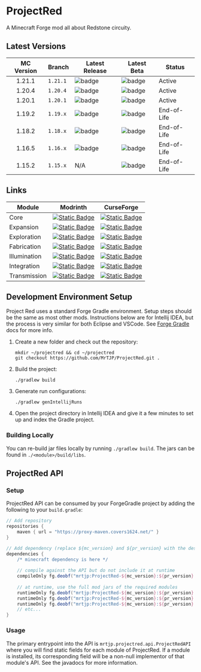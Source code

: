 # ProjectRed

A Minecraft Forge mod all about Redstone circuity.


## Latest Versions
| MC Version | Branch   | Latest Release                                                                                                                                                          | Latest Beta                                                                                                                                                          | Status      |
|:----------:|----------|-------------------------------------------------------------------------------------------------------------------------------------------------------------------------|----------------------------------------------------------------------------------------------------------------------------------------------------------------------|-------------|
|   1.21.1   | `1.21.1` | ![badge](https://img.shields.io/endpoint?logo=.&url=https://gist.githubusercontent.com/MrTJP/638175d28f3bf15f4e5c0b964153a3ae/raw/projectred-badge-1.21.1-release.json) | ![badge](https://img.shields.io/endpoint?logo=.&url=https://gist.githubusercontent.com/MrTJP/638175d28f3bf15f4e5c0b964153a3ae/raw/projectred-badge-1.21.1-beta.json) | Active      |
|   1.20.4   | `1.20.4` | ![badge](https://img.shields.io/endpoint?logo=.&url=https://gist.githubusercontent.com/MrTJP/3ef501bc64c896a86fd706dfea8ba367/raw/projectred-badge-1.20.4-release.json) | ![badge](https://img.shields.io/endpoint?logo=.&url=https://gist.githubusercontent.com/MrTJP/3ef501bc64c896a86fd706dfea8ba367/raw/projectred-badge-1.20.4-beta.json) | Active      |
|   1.20.1   | `1.20.1` | ![badge](https://img.shields.io/endpoint?logo=.&url=https://gist.githubusercontent.com/MrTJP/3ef501bc64c896a86fd706dfea8ba367/raw/projectred-badge-1.20.1-release.json) | ![badge](https://img.shields.io/endpoint?logo=.&url=https://gist.githubusercontent.com/MrTJP/3ef501bc64c896a86fd706dfea8ba367/raw/projectred-badge-1.20.1-beta.json) | Active      |
|   1.19.2   | `1.19.x` | ![badge](https://img.shields.io/endpoint?logo=.&url=https://gist.githubusercontent.com/MrTJP/3ef501bc64c896a86fd706dfea8ba367/raw/projectred-badge-1.19.2-release.json) | ![badge](https://img.shields.io/endpoint?logo=.&url=https://gist.githubusercontent.com/MrTJP/3ef501bc64c896a86fd706dfea8ba367/raw/projectred-badge-1.19.2-beta.json) | End-of-Life |
|   1.18.2   | `1.18.x` | ![badge](https://img.shields.io/endpoint?logo=.&url=https://gist.githubusercontent.com/MrTJP/3ef501bc64c896a86fd706dfea8ba367/raw/projectred-badge-1.18-release.json)   | ![badge](https://img.shields.io/endpoint?logo=.&url=https://gist.githubusercontent.com/MrTJP/3ef501bc64c896a86fd706dfea8ba367/raw/projectred-badge-1.18-beta.json)   | End-of-Life |
|   1.16.5   | `1.16.x` | ![badge](https://img.shields.io/endpoint?logo=.&url=https://gist.githubusercontent.com/MrTJP/3ef501bc64c896a86fd706dfea8ba367/raw/projectred-badge-1.16-release.json)   | ![badge](https://img.shields.io/endpoint?logo=.&url=https://gist.githubusercontent.com/MrTJP/3ef501bc64c896a86fd706dfea8ba367/raw/projectred-badge-1.16-beta.json)   | End-of-Life |
|   1.15.2   | `1.15.x` | N/A                                                                                                                                                                     | ![badge](https://img.shields.io/endpoint?logo=.&url=https://gist.githubusercontent.com/MrTJP/3ef501bc64c896a86fd706dfea8ba367/raw/projectred-badge-1.15-beta.json)   | End-of-Life |

## Links
| Module       | Modrinth                                                                                                                                        | CurseForge                                                                                                                                                             |
|--------------|-------------------------------------------------------------------------------------------------------------------------------------------------|------------------------------------------------------------------------------------------------------------------------------------------------------------------------|
| Core         | [![Static Badge](https://img.shields.io/badge/Project_Red-Core-green?logo=modrinth)](https://modrinth.com/mod/project-red-core)                 | [![Static Badge](https://img.shields.io/badge/Project_Red-Core-orange?logo=curseforge)](https://www.curseforge.com/minecraft/mc-mods/project-red-core)                 |
| Expansion    | [![Static Badge](https://img.shields.io/badge/Project_Red-Expansion-green?logo=modrinth)](https://modrinth.com/mod/project-red-expansion)       | [![Static Badge](https://img.shields.io/badge/Project_Red-Expansion-orange?logo=curseforge)](https://www.curseforge.com/minecraft/mc-mods/project-red-expansion)       |
| Exploration  | [![Static Badge](https://img.shields.io/badge/Project_Red-Exploration-green?logo=modrinth)](https://modrinth.com/mod/project-red-exploration)   | [![Static Badge](https://img.shields.io/badge/Project_Red-Exploration-orange?logo=curseforge)](https://www.curseforge.com/minecraft/mc-mods/project-red-exploration)   |
| Fabrication  | [![Static Badge](https://img.shields.io/badge/Project_Red-Fabrication-green?logo=modrinth)](https://modrinth.com/mod/project-red-fabrication)   | [![Static Badge](https://img.shields.io/badge/Project_Red-Fabrication-orange?logo=curseforge)](https://www.curseforge.com/minecraft/mc-mods/project-red-fabrication)   |
| Illumination | [![Static Badge](https://img.shields.io/badge/Project_Red-Illumination-green?logo=modrinth)](https://modrinth.com/mod/project-red-illumination) | [![Static Badge](https://img.shields.io/badge/Project_Red-Illumination-orange?logo=curseforge)](https://www.curseforge.com/minecraft/mc-mods/project-red-illumination) |
| Integration  | [![Static Badge](https://img.shields.io/badge/Project_Red-Integration-green?logo=modrinth)](https://modrinth.com/mod/project-red-integration)   | [![Static Badge](https://img.shields.io/badge/Project_Red-Integration-orange?logo=curseforge)](https://www.curseforge.com/minecraft/mc-mods/project-red-integration)   |
| Transmission | [![Static Badge](https://img.shields.io/badge/Project_Red-Transmission-green?logo=modrinth)](https://modrinth.com/mod/project-red-transmission) | [![Static Badge](https://img.shields.io/badge/Project_Red-Transmission-orange?logo=curseforge)](https://www.curseforge.com/minecraft/mc-mods/project-red-transmission) |

## Development Environment Setup

Project Red uses a standard Forge Gradle environment. Setup steps should be the same as most other mods. Instructions below are for Intellij IDEA, but the process is very similar for both Eclipse and VSCode. See [Forge Gradle](https://docs.minecraftforge.net/en/fg-5.x/gettingstarted/#setting-up-forgegradle) docs for more info.

1. Create a new folder and check out the repository:
   ```
   mkdir ~/projectred && cd ~/projectred
   git checkout https://github.com/MrTJP/ProjectRed.git .
   ```

2. Build the project:
   ```
   ./gradlew build
   ```   

3. Generate run configurations:
   ```
   ./gradlew genIntellijRuns
   ```

4. Open the project directory in Intellij IDEA and give it a few minutes to set up and index the Gradle project.

### Building Locally

You can re-build jar files locally by running `./gradlew build`. The jars can be found in `./<module>/build/libs`.

## ProjectRed API

### Setup
ProjectRed API can be consumed by your ForgeGradle project by adding the following to your `build.gradle`:
```groovy
// Add repository
repositories {
    maven { url = "https://proxy-maven.covers1624.net/" }
}

// Add dependency (replace ${mc_version} and ${pr_version} with the desired versions)
dependencies {
    /* minecraft dependency is here */
    
    // compile against the API but do not include it at runtime
    compileOnly fg.deobf("mrtjp:ProjectRed-${mc_version}:${pr_version}:api")
    
    // at runtime, use the full mod jars of the required modules
    runtimeOnly fg.deobf("mrtjp:ProjectRed-${mc_version}:${pr_version}:core")
    runtimeOnly fg.deobf("mrtjp:ProjectRed-${mc_version}:${pr_version}:integration")
    runtimeOnly fg.deobf("mrtjp:ProjectRed-${mc_version}:${pr_version}:transmission")
    // etc...
}
```

### Usage
The primary entrypoint into the API is `mrtjp.projectred.api.ProjectRedAPI` where you will find static fields for each module of ProjectRed. If a module is installed, its corresponding field will be a non-null implementor of that module's API. See the javadocs for more information.